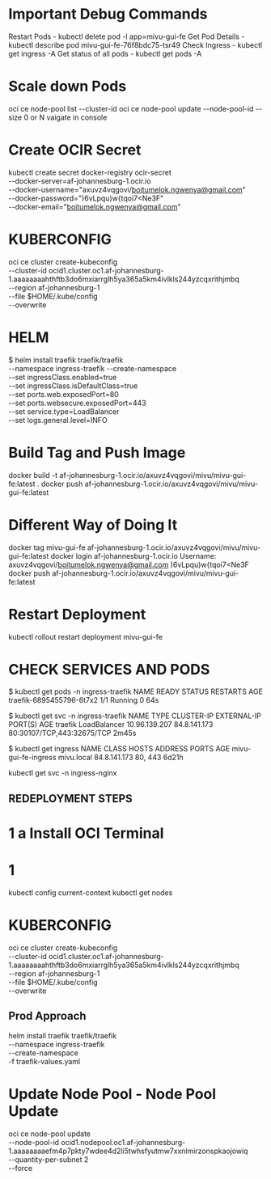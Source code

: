 # Important Debug Commands
Restart Pods - kubectl delete pod -l app=mivu-gui-fe
Get Pod Details - kubectl describe pod mivu-gui-fe-76f8bdc75-tsr49
Check Ingress - kubectl get ingress -A
Get status of all pods - kubectl get pods -A

# Scale down Pods
oci ce node-pool list --cluster-id <your-cluster-id>
oci ce node-pool update --node-pool-id <pool-id> --size 0
or N vaigate in console


# Create OCIR Secret
kubectl create secret docker-registry ocir-secret \
  --docker-server=af-johannesburg-1.ocir.io \
  --docker-username="axuvz4vqgovi/boitumelok.ngwenya@gmail.com" \
  --docker-password=")6vLpqu)w{tqoi7<Ne3F" \
  --docker-email="boitumelok.ngwenya@gmail.com"

# KUBERCONFIG
oci ce cluster create-kubeconfig \
  --cluster-id ocid1.cluster.oc1.af-johannesburg-1.aaaaaaaahthftb3do6mxiarrglh5ya365a5km4ivlkls244yzcqxrithjmbq \
  --region af-johannesburg-1 \
  --file $HOME/.kube/config \
  --overwrite

# HELM
  $ helm install traefik traefik/traefik \
    --namespace ingress-traefik --create-namespace \
    --set ingressClass.enabled=true \
    --set ingressClass.isDefaultClass=true \
    --set ports.web.exposedPort=80 \
    --set ports.websecure.exposedPort=443 \
    --set service.type=LoadBalancer \
    --set logs.general.level=INFO

# Build Tag and Push Image
docker build -t af-johannesburg-1.ocir.io/axuvz4vqgovi/mivu/mivu-gui-fe:latest .
docker push af-johannesburg-1.ocir.io/axuvz4vqgovi/mivu/mivu-gui-fe:latest

# Different Way of Doing It
docker tag mivu-gui-fe af-johannesburg-1.ocir.io/axuvz4vqgovi/mivu/mivu-gui-fe:latest
docker login af-johannesburg-1.ocir.io
Username: axuvz4vqgovi/boitumelok.ngwenya@gmail.com
)6vLpqu)w{tqoi7<Ne3F
docker push af-johannesburg-1.ocir.io/axuvz4vqgovi/mivu/mivu-gui-fe:latest



# Restart Deployment
kubectl rollout restart deployment mivu-gui-fe


# CHECK SERVICES AND PODS

  $ kubectl get pods -n ingress-traefik
  NAME                       READY   STATUS    RESTARTS   AGE
  traefik-6895455796-6t7x2   1/1     Running   0          64s

  $ kubectl get svc -n ingress-traefik
  NAME      TYPE           CLUSTER-IP      EXTERNAL-IP    PORT(S)                      AGE
  traefik   LoadBalancer   10.96.139.207   84.8.141.173   80:30107/TCP,443:32675/TCP   2m45s


  $ kubectl get ingress
  NAME                  CLASS    HOSTS        ADDRESS        PORTS     AGE
  mivu-gui-fe-ingress   <none>   mivu.local   84.8.141.173   80, 443   6d21h


kubectl get svc -n ingress-nginx

## REDEPLOYMENT STEPS ##
# 1 a Install OCI Terminal
# 1
kubectl config current-context
kubectl get nodes
# KUBERCONFIG
oci ce cluster create-kubeconfig \
  --cluster-id ocid1.cluster.oc1.af-johannesburg-1.aaaaaaaahthftb3do6mxiarrglh5ya365a5km4ivlkls244yzcqxrithjmbq \
  --region af-johannesburg-1 \
  --file $HOME/.kube/config \
  --overwrite

## Prod Approach ## 

helm install traefik traefik/traefik \
  --namespace ingress-traefik \
  --create-namespace \
  -f traefik-values.yaml


# Update Node Pool - Node Pool Update
oci ce node-pool update \
  --node-pool-id ocid1.nodepool.oc1.af-johannesburg-1.aaaaaaaaefm4p7pkty7wdee4d2li5twhsfyutmw7xxnlmirzonspkaojowiq \
  --quantity-per-subnet 2 \
  --force